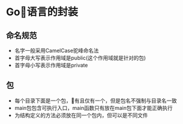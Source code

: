 # Go语言的封装
## 命名规范
* 名字一般采用CamelCase驼峰命名法
* 首字母大写表示作用域是public(这个作用域就是针对的包)
* 首字母小写表示作用域是private

## 包
* 每个目录下面是一个包，有且仅有一个，但是包名不强制与目录名一致
* main包包含可执行入口，main函数只有放在main包下面才能正确执行
* 为结构定义的方法必须放在同一个包内，但可以是不同文件
